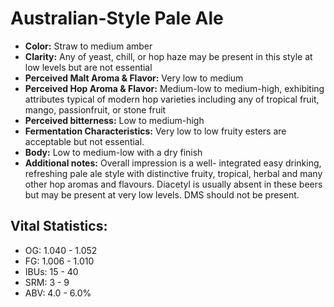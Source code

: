 # Australian-Style Pale Ale

- **Color:** Straw to medium amber
- **Clarity:** Any of yeast, chill, or hop haze may be present in this style at low levels but are not essential
- **Perceived Malt Aroma & Flavor:** Very low to medium
- **Perceived Hop Aroma & Flavor:** Medium-low to medium-high, exhibiting attributes typical of modern hop varieties including any of tropical fruit, mango, passionfruit, or stone fruit
- **Perceived bitterness:** Low to medium-high
- **Fermentation Characteristics:** Very low to low fruity esters are acceptable but not essential.
- **Body:** Low to medium-low with a dry finish
- **Additional notes:** Overall impression is a well- integrated easy drinking, refreshing pale ale style with distinctive fruity, tropical, herbal and many other hop aromas and flavours. Diacetyl is usually absent in these beers but may be present at very low levels. DMS should not be present.

## Vital Statistics:

- OG: 1.040 - 1.052
- FG: 1.006 - 1.010
- IBUs: 15 - 40
- SRM: 3 - 9
- ABV: 4.0 - 6.0%

